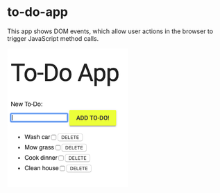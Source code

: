# to-do-app

This app shows DOM events, which allow user actions in the browser to trigger JavaScript method calls.


![ToDo App](/todoapp.png)
